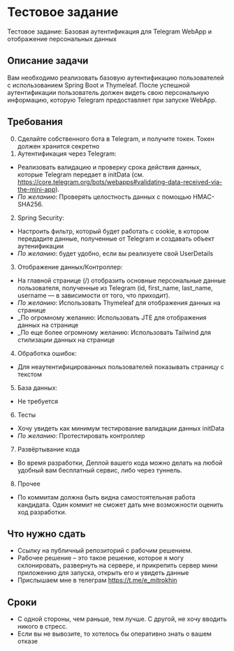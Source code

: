 # Тестовое задание

Тестовое задание:  Базовая аутентификация для Telegram WebApp и отображение персональных данных

## Описание задачи

Вам необходимо реализовать базовую аутентификацию пользователей с использованием Spring Boot и Thymeleaf. После успешной аутентификации пользователь должен видеть свою персональную информацию, которую Telegram предоставляет при запуске WebApp.

## Требования

0. Сделайте собственного бота в Telegram, и получите токен. Токен должен хранится секретно
1. Аутентификация через Telegram:

* Реализовать валидацию и проверку срока действия данных, которые Telegram передает в initData (см. <https://core.telegram.org/bots/webapps#validating-data-received-via-the-mini-app>).
* _По желанию_: Проверять целостность данных с помощью HMAC-SHA256.

2. Spring Security:

* Настроить фильтр, который будет работать с cookie, в котором передадите данные, полученные от Telegram и создавать объект аутенификации
* _По желанию_: будет удобно, если вы реализуете свой UserDetails

3. Отображение данных/Контроллер:

* На главной странице (/) отобразить основные персональные данные пользователя, полученные из Telegram (id, first_name, last_name, username — в зависимости от того, что приходит).
* _По желанию_: Использовать Thymeleaf для отображения данных на странице
* _По огромному желанию: Использовать JTE для отображения данных на странице
* _По еще более огромному желанию: Использовать Tailwind для стилизации данных на странице

4. Обработка ошибок:

* Для неаутентифицированных пользователей показывать страницу с текстом

5. База данных:

* Не требуется

6. Тесты

* Хочу увидеть как минимум тестирование валидации данных initData
* _По желанию_: Протестировать контроллер

7. Развёртывание кода

* Во время разработки, Деплой вашего кода можно делать на любой удобный вам бесплатный сервис, либо через туннель.

8. Прочее

* По коммитам должна быть видна самостоятельная работа кандидата. Один коммит не сможет дать мне возможности оценить ход разработки.

## Что нужно сдать

* Ссылку на публичный репозиторий с рабочим решением.
* Рабочее решение – это такое решение, которое я могу склонировать, развернуть на сервере, и прикрепить сервер мини приложению для запуска, открыть его и увидеть данные
* Прислышаем мне в телеграм <https://t.me/e_mitrokhin>

## Сроки

* С одной стороны, чем раньше, тем лучше. С другой, не хочу вводить никого в стресс.
* Если вы не вывозите, то хотелось бы оперативно знать о вашем отказе
